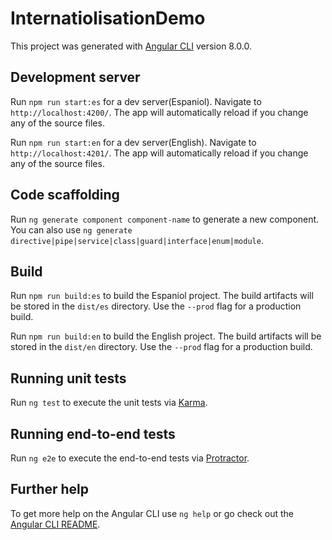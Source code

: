 # InternatiolisationDemo

This project was generated with [Angular CLI](https://github.com/angular/angular-cli) version 8.0.0.

## Development server

Run `npm run start:es` for a dev server(Espaniol). Navigate to `http://localhost:4200/`. The app will automatically reload if you change any of the source files.

Run `npm run start:en` for a dev server(English). Navigate to `http://localhost:4201/`. The app will automatically reload if you change any of the source files.

## Code scaffolding

Run `ng generate component component-name` to generate a new component. You can also use `ng generate directive|pipe|service|class|guard|interface|enum|module`.

## Build

Run `npm run build:es` to build the Espaniol project. The build artifacts will be stored in the `dist/es` directory. Use the `--prod` flag for a production build.

Run `npm run build:en` to build the English project. The build artifacts will be stored in the `dist/en` directory. Use the `--prod` flag for a production build.

## Running unit tests

Run `ng test` to execute the unit tests via [Karma](https://karma-runner.github.io).

## Running end-to-end tests

Run `ng e2e` to execute the end-to-end tests via [Protractor](http://www.protractortest.org/).

## Further help

To get more help on the Angular CLI use `ng help` or go check out the [Angular CLI README](https://github.com/angular/angular-cli/blob/master/README.md).
